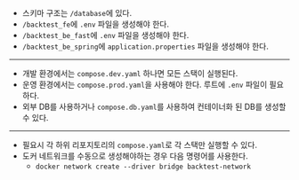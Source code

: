 - 스키마 구조는 `/database`에 있다.
- `/backtest_fe`에 `.env` 파일을 생성해야 한다.
- `/backtest_be_fast`에 `.env` 파일을 생성해야 한다.
- `/backtest_be_spring`에 `application.properties` 파일을 생성해야 한다.
---
- 개발 환경에서는 `compose.dev.yaml` 하나면 모든 스택이 실행된다.
- 운영 환경에서는 `compose.prod.yaml`을 사용해야 한다. 루트에 `.env` 파일이 필요하다.
- 외부 DB를 사용하거나 `compose.db.yaml`를 사용하여 컨테이너화 된 DB를 생성할 수 있다.
---
- 필요시 각 하위 리포지토리의 `compose.yaml`로 각 스택만 실행할 수 있다.
- 도커 네트워크를 수동으로 생성해야하는 경우 다음 명령어를 사용한다.
    - `docker network create --driver bridge backtest-network`